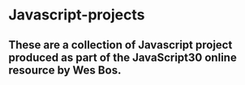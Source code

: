 # Javascript-projects

## These are a collection of Javascript project produced as part of the JavaScript30 online resource by Wes Bos. 
